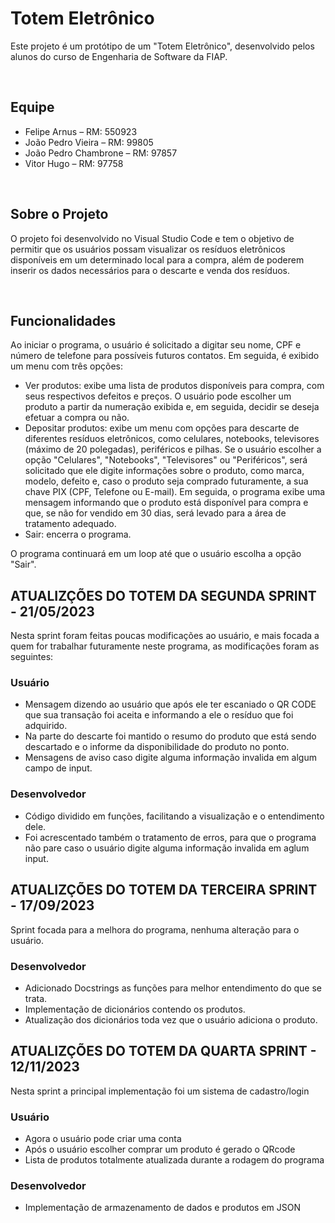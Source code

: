 # Totem Eletrônico 
Este projeto é um protótipo de um "Totem Eletrônico", desenvolvido pelos alunos do curso de Engenharia de Software da FIAP.

</br>

## Equipe
- Felipe Arnus – RM: 550923
- João Pedro Vieira – RM: 99805
- João Pedro Chambrone – RM: 97857
- Vitor Hugo – RM: 97758

</br>

## Sobre o Projeto
O projeto foi desenvolvido no Visual Studio Code e tem o objetivo de permitir que os usuários possam visualizar os resíduos eletrônicos disponíveis em um determinado local para a compra, além de poderem inserir os dados necessários para o descarte e venda dos resíduos.

</br>

## Funcionalidades
Ao iniciar o programa, o usuário é solicitado a digitar seu nome, CPF e número de telefone para possíveis futuros contatos. Em seguida, é exibido um menu com três opções:
- Ver produtos: exibe uma lista de produtos disponíveis para compra, com seus respectivos defeitos e preços. O usuário pode escolher um produto a partir da numeração exibida e, em seguida, decidir se deseja efetuar a compra ou não.
- Depositar produtos: exibe um menu com opções para descarte de diferentes resíduos eletrônicos, como celulares, notebooks, televisores (máximo de 20 polegadas), periféricos e pilhas. Se o usuário escolher a opção "Celulares", "Notebooks", "Televisores" ou "Periféricos", será solicitado que ele digite informações sobre o produto, como marca, modelo, defeito e, caso o produto seja comprado futuramente, a sua chave PIX (CPF, Telefone ou E-mail). Em seguida, o programa exibe uma mensagem informando que o produto está disponível para compra e que, se não for vendido em 30 dias, será levado para a área de tratamento adequado.
- Sair: encerra o programa.

O programa continuará em um loop até que o usuário escolha a opção "Sair".

## ATUALIZÇÕES DO TOTEM DA SEGUNDA SPRINT - 21/05/2023
Nesta sprint foram feitas poucas modificações ao usuário, e mais focada a quem for trabalhar futuramente neste programa, as modificações foram as seguintes:
### Usuário
- Mensagem dizendo ao usuário que após ele ter escaniado o QR CODE que sua transação foi aceita e informando a ele o resíduo que foi adquirido.
- Na parte do descarte foi mantido o resumo do produto que está sendo descartado e o informe da disponibilidade do produto no ponto.
- Mensagens de aviso caso digite alguma informação invalida em algum campo de input.
### Desenvolvedor 
- Código dividido em funções, facilitando a visualização e o entendimento dele.
- Foi acrescentado também o tratamento de erros, para que o programa não pare caso o usuário digite alguma informação invalida em aglum input. 


## ATUALIZÇÕES DO TOTEM DA TERCEIRA SPRINT - 17/09/2023
Sprint focada para a melhora do programa, nenhuma alteração para o usuário.

### Desenvolvedor
- Adicionado Docstrings as funções para melhor entendimento do que se trata.
- Implementação de dicionários contendo os produtos.
- Atualização dos dicionários toda vez que o usuário adiciona o produto.

## ATUALIZÇÕES DO TOTEM DA QUARTA SPRINT - 12/11/2023
Nesta sprint a principal implementação foi um sistema de cadastro/login 

### Usuário
- Agora o usuário pode criar uma conta 
- Após o usuário escolher comprar um produto é gerado o QRcode
- Lista de produtos totalmente atualizada durante a rodagem do programa

### Desenvolvedor
- Implementação de armazenamento de dados e produtos em JSON